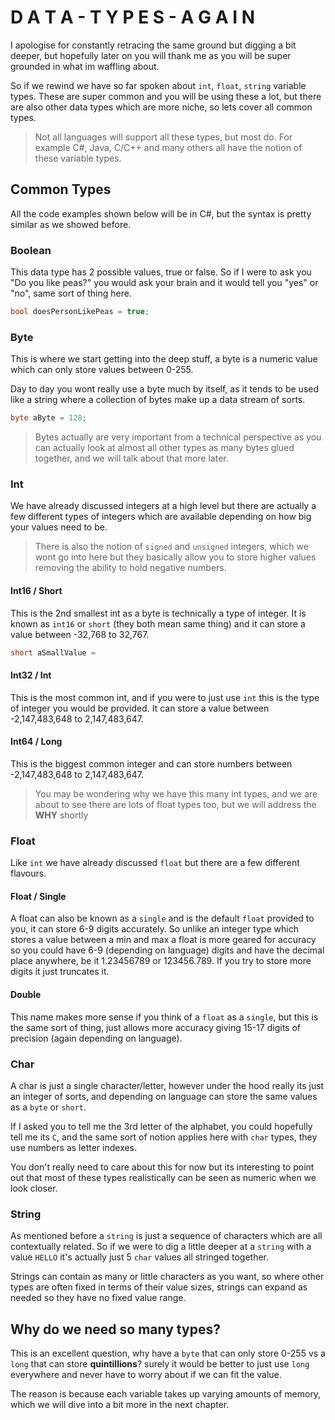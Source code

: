 # D A T A -  T Y P E S - A G A I N

I apologise for constantly retracing the same ground but digging a bit deeper, but hopefully later on you will thank me as you will be super grounded in what im waffling about.

So if we rewind we have so far spoken about `int`, `float`, `string` variable types. These are super common and you will be using these a lot, but there are also other data types which are more niche, so lets cover all common types.

> Not all languages will support all these types, but most do. For example C#, Java, C/C++ and many others all have the notion of these variable types.

## Common Types

All the code examples shown below will be in C#, but the syntax is pretty similar as we showed before.

### Boolean

This data type has 2 possible values, true or false. So if I were to ask you "Do you like peas?" you would ask your brain and it would tell you "yes" or "no", same sort of thing here.

```c#
bool doesPersonLikePeas = true;
```

### Byte

This is where we start getting into the deep stuff, a byte is a numeric value which can only store values between 0-255.

Day to day you wont really use a byte much by itself, as it tends to be used like a string where a collection of bytes make up a data stream of sorts.

```c#
byte aByte = 128;
```

> Bytes actually are very important from a technical perspective as you can actually look at almost all other types as many bytes glued together, and we will talk about that more later.

### Int

We have already discussed integers at a high level but there are actually a few different types of integers which are available depending on how big your values need to be.

> There is also the notion of `signed` and `unsigned` integers, which we wont go into here but they basically allow you to store higher values removing the ability to hold negative numbers.

#### Int16 / Short

This is the 2nd smallest int as a byte is technically a type of integer. It is known as `int16` or `short` (they both mean same thing) and it can store a value between -32,768 to 32,767.

```c#
short aSmallValue = 
```

#### Int32 / Int

This is the most common int, and if you were to just use `int` this is the type of integer you would be provided. It can store a value between -2,147,483,648 to 2,147,483,647.

#### Int64 / Long

This is the biggest common integer and can store numbers between -2,147,483,648 to 2,147,483,647.

> You may be wondering why we have this many int types, and we are about to see there are lots of float types too, but we will address the **WHY** shortly

### Float

Like `int` we have already discussed `float` but there are a few different flavours.

#### Float / Single

A float can also be known as a `single` and is the default `float` provided to you, it can store 6-9 digits accurately. So unlike an integer type which stores a value between a min and max a float is more geared for accuracy so you could have 6-9 (depending on language) digits and have the decimal place anywhere, be it 1.23456789 or 123456.789. If you try to store more digits it just truncates it.

#### Double

This name makes more sense if you think of a `float` as a `single`, but this is the same sort of thing, just allows more accuracy giving 15-17 digits of precision (again depending on language).

### Char

A char is just a single character/letter, however under the hood really its just an integer of sorts, and depending on language can store the same values as a `byte` or `short`.

If I asked you to tell me the 3rd letter of the alphabet, you could hopefully tell me its `C`, and the same sort of notion applies here with `char` types, they use numbers as letter indexes. 

You don't really need to care about this for now but its interesting to point out that most of these types realistically can be seen as numeric when we look closer.

### String

As mentioned before a `string` is just a sequence of characters which are all contextually related. So if we were to dig a little deeper at a `string` with a value `HELLO` it's actually just 5 `char` values all stringed together.

Strings can contain as many or little characters as you want, so where other types are often fixed in terms of their value sizes, strings can expand as needed so they have no fixed value range.

## Why do we need so many types?

This is an excellent question, why have a `byte` that can only store 0-255 vs a `long` that can store **quintillions**? surely it would be better to just use `long` everywhere and never have to worry about if we can fit the value.

The reason is because each variable takes up varying amounts of memory, which we will dive into a bit more in the next chapter.